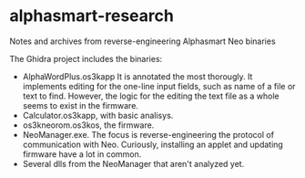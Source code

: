 # alphasmart-research
Notes and archives from reverse-engineering Alphasmart Neo binaries

The Ghidra project includes the binaries:
- AlphaWordPlus.os3kapp It is annotated the most thorougly. It implements editing for the one-line input fields, such as name of a file or text to find. However, the logic for the editing the text file as a whole seems to exist in the firmware.
- Calculator.os3kapp, with basic analisys.
- os3kneorom.os3kos, the firmware. 
- NeoManager.exe. The focus is reverse-engineering the protocol of communication with Neo. Curiously, installing an applet and updating firmware have a lot in common.
- Several dlls from the NeoManager that aren't analyzed yet.
